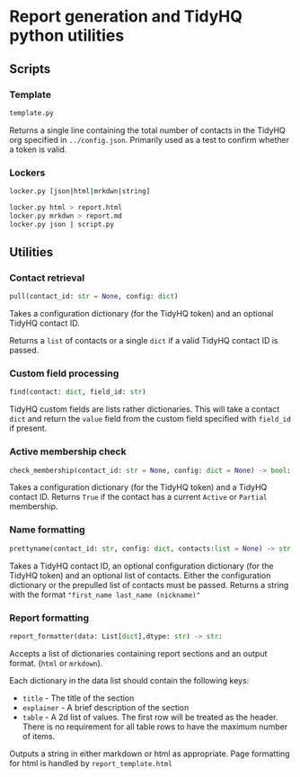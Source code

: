 # Report generation and TidyHQ python utilities

## Scripts

### Template

```bash
template.py
```

Returns a single line containing the total number of contacts in the TidyHQ org specified in `../config.json`. Primarily used as a test to confirm whether a token is valid.

### Lockers

```bash
locker.py [json|html|mrkdwn|string]

locker.py html > report.html
locker.py mrkdwn > report.md
locker.py json | script.py
```

## Utilities

### Contact retrieval

```python
pull(contact_id: str = None, config: dict)
```
Takes a configuration dictionary (for the TidyHQ token) and an optional TidyHQ contact ID.

Returns a `list` of contacts or a single `dict` if a valid TidyHQ contact ID is passed. 

### Custom field processing

```python
find(contact: dict, field_id: str)
```
TidyHQ custom fields are lists rather dictionaries. This will take a contact `dict` and return the `value` field from the custom field specified with `field_id` if present.

### Active membership check

```python
check_membership(contact_id: str = None, config: dict = None) -> bool:
```
Takes a configuration dictionary (for the TidyHQ token) and a TidyHQ contact ID. Returns `True` if the contact has a current `Active` or `Partial` membership.

### Name formatting

```python
prettyname(contact_id: str, config: dict, contacts:list = None) -> str:
```

Takes a TidyHQ contact ID, an optional configuration dictionary (for the TidyHQ token) and an optional list of contacts. Either the configuration dictionary or the prepulled list of contacts must be passed. Returns a string with the format `"first_name last_name (nickname)"`

### Report formatting

```python
report_formatter(data: List[dict],dtype: str) -> str:
```
Accepts a list of dictionaries containing report sections and an output format. (`html` or `mrkdown`).

Each dictionary in the data list should contain the following keys:

* `title` - The title of the section
* `explainer` - A brief description of the section
* `table` - A 2d list of values. The first row will be treated as the header. There is no requirement for all table rows to have the maximum number of items.

Outputs a string in either markdown or html as appropriate. Page formatting for html is handled by `report_template.html`